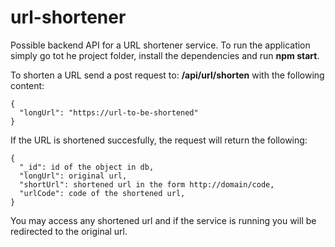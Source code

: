# url-shortener
Possible backend API for a URL shortener service.
To run the application simply go tot he project folder, install the dependencies and run **npm start**.

To shorten a URL send a post request to: **/api/url/shorten** with the following content:
```
{
  "longUrl": "https://url-to-be-shortened"
}
```
If the URL is shortened succesfully, the request will return the following:
```
{
  "_id": id of the object in db,
  "longUrl": original url,
  "shortUrl": shortened url in the form http://domain/code,
  "urlCode": code of the shortened url,
}
```

You may access any shortened url and if the service is running you will be redirected to the original url.

